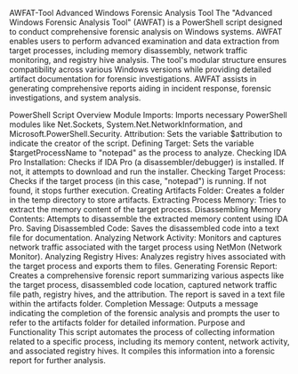 AWFAT-Tool
Advanced Windows Forensic Analysis Tool
The "Advanced Windows Forensic Analysis Tool" (AWFAT) is a PowerShell script designed to conduct comprehensive forensic analysis on Windows systems. AWFAT enables users to perform advanced examination and data extraction from target processes, including memory disassembly, network traffic monitoring, and registry hive analysis. The tool's modular structure ensures compatibility across various Windows versions while providing detailed artifact documentation for forensic investigations. AWFAT assists in generating comprehensive reports aiding in incident response, forensic investigations, and system analysis.

PowerShell Script Overview
Module Imports: Imports necessary PowerShell modules like Net.Sockets, System.Net.NetworkInformation, and Microsoft.PowerShell.Security.
Attribution: Sets the variable $attribution to indicate the creator of the script.
Defining Target: Sets the variable $targetProcessName to "notepad" as the process to analyze.
Checking IDA Pro Installation: Checks if IDA Pro (a disassembler/debugger) is installed. If not, it attempts to download and run the installer.
Checking Target Process: Checks if the target process (in this case, "notepad") is running. If not found, it stops further execution.
Creating Artifacts Folder: Creates a folder in the temp directory to store artifacts.
Extracting Process Memory: Tries to extract the memory content of the target process.
Disassembling Memory Contents: Attempts to disassemble the extracted memory content using IDA Pro.
Saving Disassembled Code: Saves the disassembled code into a text file for documentation.
Analyzing Network Activity: Monitors and captures network traffic associated with the target process using NetMon (Network Monitor).
Analyzing Registry Hives: Analyzes registry hives associated with the target process and exports them to files.
Generating Forensic Report: Creates a comprehensive forensic report summarizing various aspects like the target process, disassembled code location, captured network traffic file path, registry hives, and the attribution. The report is saved in a text file within the artifacts folder.
Completion Message: Outputs a message indicating the completion of the forensic analysis and prompts the user to refer to the artifacts folder for detailed information.
Purpose and Functionality
This script automates the process of collecting information related to a specific process, including its memory content, network activity, and associated registry hives. It compiles this information into a forensic report for further analysis.
